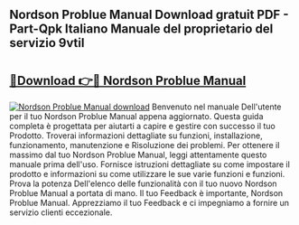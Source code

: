## Nordson Problue Manual Download gratuit PDF - Part-Qpk Italiano Manuale del proprietario del servizio 9vtil

# <h2><a href="http://dfb3kpm.blite.top/?on=Nordson+Problue+Manual">🔗Download 👉🔴 Nordson Problue Manual</a></h2>

[![Nordson Problue Manual download](https://i.imgur.com/lujVjoI.png)](http://dfb3kpm.blite.top/?on=Nordson+Problue+Manual)
Benvenuto nel manuale Dell'utente per il tuo Nordson Problue Manual appena aggiornato. Questa guida completa è progettata per aiutarti a capire e gestire con successo il tuo Prodotto. Troverai informazioni dettagliate su funzioni, installazione, funzionamento, manutenzione e Risoluzione dei problemi. Per ottenere il massimo dal tuo Nordson Problue Manual, leggi attentamente questo manuale prima dell'uso. Fornisce istruzioni dettagliate su come impostare il prodotto e informazioni su come utilizzare le sue varie funzioni e funzioni. Prova la potenza Dell'elenco delle funzionalità con il tuo nuovo Nordson Problue Manual a portata di mano. Il tuo Feedback è importante, Nordson Problue Manual. Apprezziamo il tuo Feedback e ci impegniamo a fornire un servizio clienti eccezionale.
